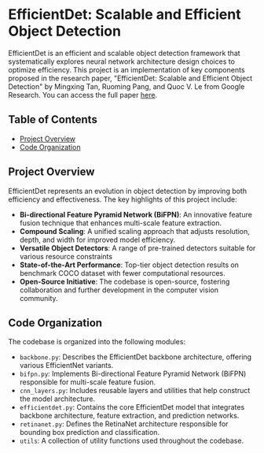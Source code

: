 # EfficientDet: Scalable and Efficient Object Detection

EfficientDet is an efficient and scalable object detection framework that systematically explores neural network architecture design choices to optimize efficiency. This project is an implementation of key components proposed in the research paper, "EfficientDet: Scalable and Efficient Object Detection" by Mingxing Tan, Ruoming Pang, and Quoc V. Le from Google Research. You can access the full paper [here](https://arxiv.org/abs/1911.09070).

## Table of Contents

- [Project Overview](#project-overview)
- [Code Organization](#code-organization)

## Project Overview

EfficientDet represents an evolution in object detection by improving both efficiency and effectiveness. The key highlights of this project include:

- **Bi-directional Feature Pyramid Network (BiFPN)**: An innovative feature fusion technique that enhances multi-scale feature extraction.
- **Compound Scaling**: A unified scaling approach that adjusts resolution, depth, and width for improved model efficiency.
- **Versatile Object Detectors**: A range of pre-trained detectors suitable for various resource constraints
- **State-of-the-Art Performance**: Top-tier object detection results on benchmark COCO dataset with fewer computational resources.
- **Open-Source Initiative**: The codebase is open-source, fostering collaboration and further development in the computer vision community.

## Code Organization

The codebase is organized into the following modules:

- `backbone.py`: Describes the EfficientDet backbone architecture, offering various EfficientNet variants.
- `bifpn.py`: Implements Bi-directional Feature Pyramid Network (BiFPN) responsible for multi-scale feature fusion.
- `cnn_layers.py`: Includes reusable layers and utilities that help construct the model architecture.
- `efficientdet.py`: Contains the core EfficientDet model that integrates backbone architecture, feature extraction, and prediction networks.
- `retinanet.py`: Defines the RetinaNet architecture responsible for bounding box prediction and classification.
- `utils`: A collection of utility functions used throughout the codebase.
